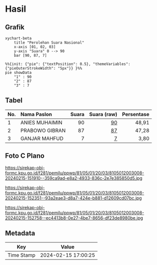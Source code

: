 # Hasil

## Grafik

```mermaid
xychart-beta
    title "Perolehan Suara Nasional"
    x-axis [01, 02, 03]
    y-axis "Suara" 0 --> 90
    bar [90, 87, 7]
```

```mermaid
%%{init: {"pie": {"textPosition": 0.5}, "themeVariables": {"pieOuterStrokeWidth": "5px"}} }%%
pie showData
    "1" : 90
    "2" : 87
    "3" : 7
```

## Tabel

| No. | Nama Paslon    | Suara | Suara (raw) | Persentase |
|:--- |:-------------- | -----:| -----------:| ----------:|
| 1   | ANIES MUHAIMIN | 90    | [90][p-1]   | 48,91      |
| 2   | PRABOWO GIBRAN | 87    | [87][p-2]   | 47,28      |
| 3   | GANJAR MAHFUD  | 7     | [7][p-3]    | 3,80       |


[p-1]: https://github.com/gigit-pemilu/pemilu-2024/blob/main/pilpres/hitung-suara/sub/81-maluku/sub/05-seram-bagian-timur/sub/01-bula/sub/2003-bula/sub/008-tps/sub/paslon-1.txt
[p-2]: https://github.com/gigit-pemilu/pemilu-2024/blob/main/pilpres/hitung-suara/sub/81-maluku/sub/05-seram-bagian-timur/sub/01-bula/sub/2003-bula/sub/008-tps/sub/paslon-2.txt
[p-3]: https://github.com/gigit-pemilu/pemilu-2024/blob/main/pilpres/hitung-suara/sub/81-maluku/sub/05-seram-bagian-timur/sub/01-bula/sub/2003-bula/sub/008-tps/sub/paslon-3.txt

## Foto C Plano

https://sirekap-obj-formc.kpu.go.id/f281/pemilu/ppwp/81/05/01/20/03/8105012003008-20240215-151910--359ca9ad-e8a2-4933-836c-2e7e385850d5.jpg

https://sirekap-obj-formc.kpu.go.id/f281/pemilu/ppwp/81/05/01/20/03/8105012003008-20240215-152351--93a2eae3-d8a7-424e-b881-d12609cd07bc.jpg

https://sirekap-obj-formc.kpu.go.id/f281/pemilu/ppwp/81/05/01/20/03/8105012003008-20240215-152758--ec4413b8-0e27-4be7-8656-df23de8980be.jpg


## Metadata

| Key        | Value               |
| ---------- | ------------------- |
| Time Stamp | 2024-02-15 17:00:25 |



